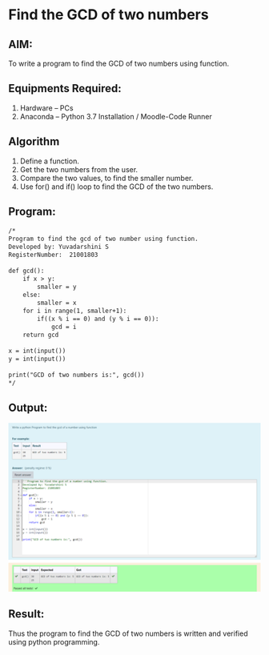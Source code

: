 # Find the GCD of two numbers

## AIM:
To write a program to find the GCD of two numbers using function.

## Equipments Required:
1. Hardware – PCs
2. Anaconda – Python 3.7 Installation / Moodle-Code Runner

## Algorithm
1. Define a function.
2. Get the two numbers from the user.
3. Compare the two values, to find the smaller number.
4. Use for() and if() loop to find the GCD of the two numbers.

## Program:
```
/*
Program to find the gcd of two number using function.
Developed by: Yuvadarshini S
RegisterNumber:  21001803

def gcd():
    if x > y:
        smaller = y
    else:
        smaller = x
    for i in range(1, smaller+1):
        if((x % i == 0) and (y % i == 0)):
            gcd = i 
    return gcd

x = int(input())
y = int(input())

print("GCD of two numbers is:", gcd())
*/
```

## Output:
![gcd of two number](gcd.png)


## Result:
Thus the program to find the GCD of two numbers is written and verified using python programming.
